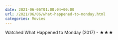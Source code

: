 ```yaml
---
date: 2021-06-06T01:00:04+00:00
url: /2021/06/06/what-happened-to-monday.html
categories: Movies
---
```

Watched What Happened to Monday (2017) - ★★★




